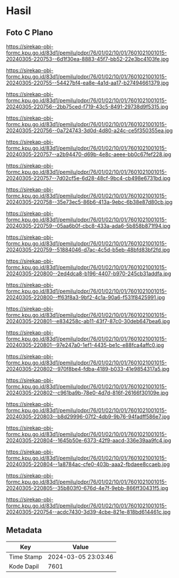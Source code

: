 # Hasil

## Foto C Plano

https://sirekap-obj-formc.kpu.go.id/83d1/pemilu/pdpr/76/01/02/10/01/7601021001015-20240305-220753--6d1f30ea-8883-45f7-bb52-22e3bc4103fe.jpg

https://sirekap-obj-formc.kpu.go.id/83d1/pemilu/pdpr/76/01/02/10/01/7601021001015-20240305-220755--54427bf4-ea8e-4a1d-aa17-b27494661379.jpg

https://sirekap-obj-formc.kpu.go.id/83d1/pemilu/pdpr/76/01/02/10/01/7601021001015-20240305-220756--2bb75ced-f719-43c5-8491-29738d9f5315.jpg

https://sirekap-obj-formc.kpu.go.id/83d1/pemilu/pdpr/76/01/02/10/01/7601021001015-20240305-220756--0a724743-3d0d-4d80-a24c-ce5f350355ea.jpg

https://sirekap-obj-formc.kpu.go.id/83d1/pemilu/pdpr/76/01/02/10/01/7601021001015-20240305-220757--a2b94470-d69b-4e8c-aeee-bb0c67fef228.jpg

https://sirekap-obj-formc.kpu.go.id/83d1/pemilu/pdpr/76/01/02/10/01/7601021001015-20240305-220757--7d02cf5e-6d28-48cf-9bc4-cb498e6731bd.jpg

https://sirekap-obj-formc.kpu.go.id/83d1/pemilu/pdpr/76/01/02/10/01/7601021001015-20240305-220758--35e73ec5-86b6-413a-9ebc-6b38e87d80cb.jpg

https://sirekap-obj-formc.kpu.go.id/83d1/pemilu/pdpr/76/01/02/10/01/7601021001015-20240305-220759--05aa6b0f-cbc8-433a-ada6-5b858b871f94.jpg

https://sirekap-obj-formc.kpu.go.id/83d1/pemilu/pdpr/76/01/02/10/01/7601021001015-20240305-220759--51884046-d7ac-4c5d-b5eb-48bfd83bf2fd.jpg

https://sirekap-obj-formc.kpu.go.id/83d1/pemilu/pdpr/76/01/02/10/01/7601021001015-20240305-220800--2ed4dca8-b196-4407-b970-245cb31addfa.jpg

https://sirekap-obj-formc.kpu.go.id/83d1/pemilu/pdpr/76/01/02/10/01/7601021001015-20240305-220800--ff63f8a3-9bf2-4c1a-90a6-f531f8425991.jpg

https://sirekap-obj-formc.kpu.go.id/83d1/pemilu/pdpr/76/01/02/10/01/7601021001015-20240305-220801--e834258c-ab11-43f7-87c0-30deb647bea6.jpg

https://sirekap-obj-formc.kpu.go.id/83d1/pemilu/pdpr/76/01/02/10/01/7601021001015-20240305-220801--97e247a0-1ef1-4435-be1c-e88fca4affc0.jpg

https://sirekap-obj-formc.kpu.go.id/83d1/pemilu/pdpr/76/01/02/10/01/7601021001015-20240305-220802--970f8be4-fdba-4189-b033-41e9854317a5.jpg

https://sirekap-obj-formc.kpu.go.id/83d1/pemilu/pdpr/76/01/02/10/01/7601021001015-20240305-220802--c961ba9b-78e0-4d7d-816f-26166f30109e.jpg

https://sirekap-obj-formc.kpu.go.id/83d1/pemilu/pdpr/76/01/02/10/01/7601021001015-20240305-220803--b8d29996-07f2-4db9-9b76-94fadff586e7.jpg

https://sirekap-obj-formc.kpu.go.id/83d1/pemilu/pdpr/76/01/02/10/01/7601021001015-20240305-220804--1645b50e-6373-42f9-aacd-336e39aa9fc4.jpg

https://sirekap-obj-formc.kpu.go.id/83d1/pemilu/pdpr/76/01/02/10/01/7601021001015-20240305-220804--1a8784ac-cfe0-403b-aaa2-fbdaee8ccaeb.jpg

https://sirekap-obj-formc.kpu.go.id/83d1/pemilu/pdpr/76/01/02/10/01/7601021001015-20240305-220805--35b803f0-676d-4e7f-9ebb-866ff30431f5.jpg

https://sirekap-obj-formc.kpu.go.id/83d1/pemilu/pdpr/76/01/02/10/01/7601021001015-20240305-220754--acdc7430-3d39-4cbe-821e-818bd614461c.jpg


## Metadata

| Key        | Value               |
| ---------- | ------------------- |
| Time Stamp | 2024-03-05 23:03:46 |
| Kode Dapil | 7601                |



